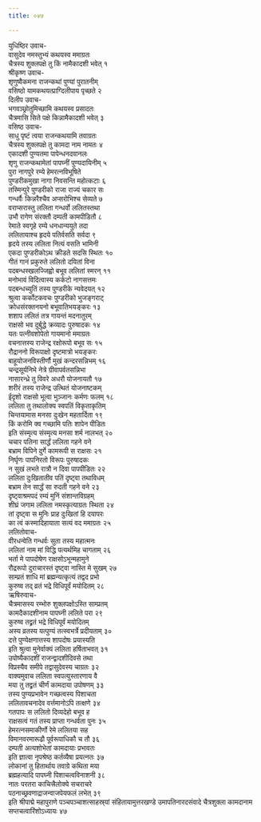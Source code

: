 ```yaml
---
title: ०४७

---
```

युधिष्ठिर उवाच-  
वासुदेव नमस्तुभ्यं कथयस्व ममाग्रतः  
चैत्रस्य शुक्लपक्षे तु किं नामैकादशी भवेत् १  
श्रीकृष्ण उवाच-  
शृणुष्वैकमना राजन्कथां पुण्यां पुरातनीम्  
वसिष्ठो यामकथयत्प्राग्दिलीपाय पृच्छते २  
दिलीप उवाच-  
भगवञ्छ्रोतुमिच्छामि कथयस्व प्रसादतः  
चैत्रमासि सिते पक्षे किन्नामैकादशी भवेत् ३  
वसिष्ठ उवाच-  
साधु पृष्टं त्वया राजन्कथयामि तवाग्रतः  
चैत्रस्य शुक्लपक्षे तु कामदा नाम नामतः ४  
एकादशी पुण्यतमा पापेन्धनदवानलः  
शृणु राजन्कथामेतां पापघ्नीं पुण्यदायिनीम् ५  
पुरा नागपुरे रम्ये हेमरत्नविभूषिते  
पुण्डरीकमुखा नागा निवसन्ति महोत्कटाः ६  
तस्मिन्पुरे पुण्डरीको राजा राज्यं चकार सः  
गन्धर्वैः किन्नरैश्चैव अप्सरोभिश्च सेव्यते ७  
वराप्सरास्तु ललिता गन्धर्वो ललितस्तथा  
उभौ रागेण संरक्तौ दम्पती कामपीडितौ ८  
रेमाते स्वगृहे रम्ये धनधान्ययुते तदा  
ललितायाश्च हृदये पतिर्वसति सर्वदा ९  
हृदये तस्य ललिता नित्यं वसति भामिनी  
एकदा पुण्डरीकोऽथ क्रीडते सदसि स्थितः १०  
गीतं गानं प्रकुरुते ललितो दयितां विना  
पदबन्धस्खलज्जिह्वो बभूव ललितां स्मरन् ११  
मनोभावं विदित्वास्य कर्कटो नागसत्तमः  
पदबन्धच्युतिं तस्य पुण्डरीके न्यवेदयत् १२  
श्रुत्वा कर्कोटकवचः पुण्डरीको भुजङ्गराट्  
क्रोधसंरक्तनयनो बभूवातिभयङ्करः १३  
शशाप ललितं तत्र गायन्तं मदनातुरम्  
राक्षसो भव दुर्बुद्धे क्रव्यादः पुरुषादकः १४  
यतः पत्नीवशोपेतो गायमानो ममाग्रतः  
वचनात्तस्य राजेन्द्र रक्षोरूपो बभूव सः १५  
रौद्राननो विरूपाक्षो दृष्टमात्रो भयङ्करः  
बाहूयोजनविस्तीर्णौ मुखं कन्दरसन्निभम् १६  
चन्द्रसूर्यनिभे नेत्रे ग्रीवापर्वतसन्निभा  
नासारन्ध्रे तु विवरे अधरौ योजनायतौ १७  
शरीरं तस्य राजेन्द्र उत्थितं योजनाष्टकम्  
ईदृशो राक्षसो भूत्वा भुञ्जानः कर्मणः फलम् १८  
ललिता तु तथालोक्य स्वपतिं विकृताकृतिम्  
चिन्तयामास मनसा दुःखेन महतार्दिता १९  
किं करोमि क्व गच्छामि पतिः शापेन पीडितः  
इति संस्मृत्य संस्मृत्य मनसा शर्म नालभत् २०  
चचार पतिना सार्द्धं ललिता गहने वने  
बभ्राम विपिने दुर्गे कामरूपी स राक्षसः २१  
निर्घृणः पापनिरतो विरूपः पुरुषादकः  
न सुखं लभते रात्रौ न दिवा पापपीडितः २२  
ललिता दुःखितातीव पतिं दृष्ट्वा तथाविधम्  
बभ्राम तेन सार्द्धं सा रुदती गहने वने २३  
दृष्ट्वाश्रमपदं रम्यं मुनिं संशान्तविग्रहम्  
शीघ्रं जगाम ललिता नमस्कृत्याग्रतः स्थिता २४  
तां दृष्ट्वा स मुनिः प्राह दुःखितां हि दयापरः  
का त्वं कस्मादिहायाता सत्यं वद ममाग्रतः २५  
ललितोवाच-  
वीरधन्वेति गन्धर्वः सुता तस्य महात्मनः  
ललितां नाम मां विद्धि पत्यर्थमिह चागताम् २६  
भर्ता मे पापदोषेण राक्षसोऽभून्महामुने  
रौद्ररूपो दुराचारस्तं दृष्ट्वा नास्ति मे सुखम् २७  
साम्प्रतं शाधि मां ब्रह्मन्यत्कृत्यं तद्वद प्रभो  
कुरुष्व तद् व्रतं भद्रे विधिपूर्वं मयोदितम् २८  
ऋषिरुवाच-  
चैत्रमासस्य रम्भोरु शुक्लपक्षोऽस्ति साम्प्रतम्  
कामदैकादशीनाम पापघ्नी ललिते परा २९  
कुरुष्व तद्व्रतं भद्रे विधिपूर्वं मयोदितम्  
अस्य व्रतस्य यत्पुण्यं तत्स्वभर्त्रे प्रदीयताम् ३०  
दत्ते पुण्येक्षणात्तस्य शापदोषः प्रयास्यति  
इति श्रुत्वा मुनेर्वाक्यं ललिता हर्षिताभवत् ३१  
उपोष्यैकादशीं राजन्द्वादशीदिवसे तथा  
विप्रस्यैव समीपे तद्वासुदेवस्य चाग्रतः ३२  
वाक्यमुवाच ललिता स्वपत्युस्तारणाय वै  
मया तु तद्व्रतं चीर्णं कामदाया उपोषणम् ३३  
तस्य पुण्यप्रभावेन गच्छत्वस्य पिशाचता  
ललितावचनादेव वर्त्तमानोऽपि तत्क्षणे ३४  
गतपापः स ललितो दिव्यदेहो बभूव ह  
राक्षसत्वं गतं तस्य प्राप्ता गन्धर्वता पुनः ३५  
हेमरत्नसमाकीर्णो रेमे ललितया सह  
विमानवरमारूढौ पूर्वरूपाधिकौ च तौ ३६  
दम्पती अत्यशोभेतां कामदायाः प्रभावतः  
इति ज्ञात्वा नृपश्रेष्ठ कर्तव्यैषा प्रयत्नतः ३७  
लोकानां तु हितार्थाय तवाग्रे कथिता मया  
ब्रह्महत्यादि पापघ्नी पिशाचत्वविनाशनी ३८  
नातः परतरा काचित्त्रैलोक्ये सचराचरे  
पठनाच्छ्रवणाद्राजन्वाजपेयफलं लभेत् ३९  
इति श्रीपाद्मे महापुराणे पञ्चपञ्चाशत्साहस्र्यां संहितायामुत्तरखण्डे उमापतिनारदसंवादे चैत्रशुक्ला कामदानाम सप्तचत्वारिंशोऽध्यायः ४७